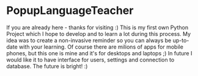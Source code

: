 # PopupLanguageTeacher
If you are already here - thanks for visiting :)
This is my first own Python Project which I hope to develop and to learn a lot during this process.
My idea was to create a non-invasive reminder so you can always be up-to-date with your learning.
Of course there are milions of apps for mobile phones, but this one is mine and it's for desktops and laptops ;)
In future I would like it to have interface for users, settings and connection to database.
The future is bright! :)
